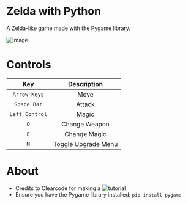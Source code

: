 # Zelda with Python
A Zelda-like game made with the Pygame library.

![image](https://user-images.githubusercontent.com/85440857/160607397-d085869c-3910-4091-b790-be096ee72b5a.png)

# Controls
| Key | Description |
| :---: | :---: |
| `Arrow Keys` | Move |
| `Space Bar` | Attack |
| `Left Control` | Magic |
| `Q` | Change Weapon |
| `E` | Change Magic |
| `M` | Toggle Upgrade Menu |

# About
- Credits to Clearcode for making a ![tutorial](https://youtu.be/QU1pPzEGrqw)
- Ensure you have the Pygame library installed: `pip install pygame`
